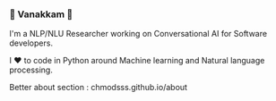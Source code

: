 ### 👋 Vanakkam 🙏

I'm a NLP/NLU Researcher working on Conversational AI for Software developers.

I ❤ to code in Python around Machine learning and Natural language processing.

Better about section : chmodsss.github.io/about

<!--
**chmodsss/chmodsss** is a ✨ _special_ ✨ repository because its `README.md` (this file) appears on your GitHub profile.

Here are some ideas to get you started:

- 🔭 I’m currently working on ...
- 🌱 I’m currently learning ...
- 👯 I’m looking to collaborate on ...
- 🤔 I’m looking for help with ...
- 💬 Ask me about ...
- 📫 How to reach me: ...
- 😄 Pronouns: ...
- ⚡ Fun fact: ...
-->
